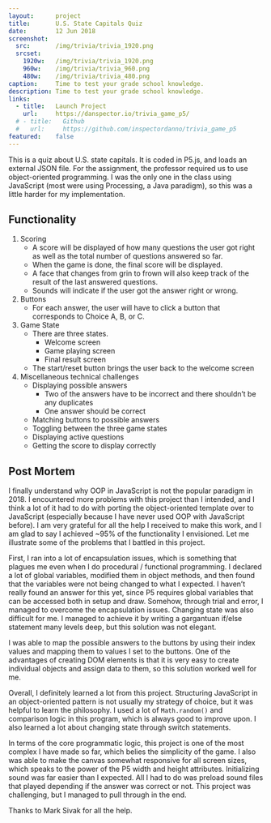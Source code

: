 ```yaml
---
layout:      project
title:       U.S. State Capitals Quiz
date:        12 Jun 2018
screenshot:
  src:       /img/trivia/trivia_1920.png
  srcset:
    1920w:   /img/trivia/trivia_1920.png
    960w:    /img/trivia/trivia_960.png
    480w:    /img/trivia/trivia_480.png
caption:     Time to test your grade school knowledge.
description: Time to test your grade school knowledge.
links:
  - title:   Launch Project
    url:     https://danspector.io/trivia_game_p5/
  # - title:   Github
  #   url:     https://github.com/inspectordanno/trivia_game_p5
featured:    false
---
```

This is a quiz about U.S. state capitals. It is coded in P5.js, and loads an external JSON file. For the assignment, the professor required us to use object-oriented programming. I was the only one in the class using JavaScript (most were using Processing, a Java paradigm), so this was a little harder for my implementation.

## Functionality 

1.	Scoring
    *	A score will be displayed of how many questions the user got right as well as the total number of questions answered so far.
    *	When the game is done, the final score will be displayed.
    *	A face that changes from grin to frown will also keep track of the result of the last answered questions.
    *	Sounds will indicate if the user got the answer right or wrong.
2.	Buttons
    * For each answer, the user will have to click a button that corresponds to Choice A, B, or C.
3.	Game State
    * There are three states.
        * Welcome screen
        * Game playing screen
        * Final result screen
    *	The start/reset button brings the user back to the welcome screen
4.	Miscellaneous technical challenges
    *	Displaying possible answers
        * Two of the answers have to be incorrect and there shouldn’t be any duplicates
        * One answer should be correct
    *	Matching buttons to possible answers
    *	Toggling between the three game states
    *	Displaying active questions
    * Getting the score to display correctly

## Post Mortem

I finally understand why OOP in JavaScript is not the popular paradigm in 2018. I encountered more problems with this project than I intended, and I think a lot of it had to do with porting the object-oriented template over to JavaScript (especially because I have never used OOP with JavaScript before). I am very grateful for all the help I received to make this work, and I am glad to say I achieved ~95% of the functionality I envisioned. Let me illustrate some of the problems that I battled in this project.

First, I ran into a lot of encapsulation issues, which is something that plagues me even when I do procedural / functional programming. I declared a lot of global variables, modified them in object methods, and then found that the variables were not being changed to what I expected. I haven’t really found an answer for this yet, since P5 requires global variables that can be accessed both in setup and draw. Somehow, through trial and error, I managed to overcome the encapsulation issues.
Changing state was also difficult for me. I managed to achieve it by writing a gargantuan if/else statement many levels deep, but this solution was not elegant. 

I was able to map the possible answers to the buttons by using their index values and mapping them to values I set to the buttons. One of the advantages of creating DOM elements is that it is very easy to create individual objects and assign data to them, so this solution worked well for me.

Overall, I definitely learned a lot from this project.  Structuring JavaScript in an object-oriented pattern is not usually my strategy of choice, but it was helpful to learn the philosophy. I used a lot of ```Math.random()``` and comparison logic in this program, which is always good to improve upon. I also learned a lot about changing state through switch statements.

In terms of the core programmatic logic, this project is one of the most complex I have made so far, which belies the simplicity of the game. I also was able to make the canvas somewhat responsive for all screen sizes, which speaks to the power of the P5 width and height attributes.
Initializing sound was far easier than I expected. All I had to do was preload sound files that played depending if the answer was correct or not. 
This project was challenging, but I managed to pull through in the end. 

Thanks to Mark Sivak for all the help.



